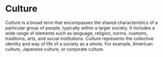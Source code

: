 # Culture

Culture is a broad term that encompasses the shared characteristics of a particular group of people, typically within a larger society. It includes a wide range of elements such as language, religion, norms, customs, traditions, arts, and social institutions. Culture represents the collective identity and way of life of a society as a whole. For example, American culture, Japanese culture, or corporate culture.